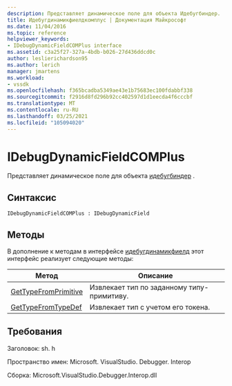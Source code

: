```yaml
---
description: Представляет динамическое поле для объекта Идебугбиндер.
title: Идебугдинамикфиелдкомплус | Документация Майкрософт
ms.date: 11/04/2016
ms.topic: reference
helpviewer_keywords:
- IDebugDynamicFieldCOMPlus interface
ms.assetid: c3a25f27-327a-4bdb-b026-27d436ddcd0c
author: leslierichardson95
ms.author: lerich
manager: jmartens
ms.workload:
- vssdk
ms.openlocfilehash: f365bcadba5349ae43e1b75683ec100fdabbf338
ms.sourcegitcommit: f2916d8fd296b92cc402597d1d1eecda4f6cccbf
ms.translationtype: MT
ms.contentlocale: ru-RU
ms.lasthandoff: 03/25/2021
ms.locfileid: "105094020"
---
```

# <a name="idebugdynamicfieldcomplus"></a>IDebugDynamicFieldCOMPlus
Представляет динамическое поле для объекта [идебугбиндер](../../../extensibility/debugger/reference/idebugbinder.md) .

## <a name="syntax"></a>Синтаксис

```
IDebugDynamicFieldCOMPlus : IDebugDynamicField
```

## <a name="methods"></a>Методы
 В дополнение к методам в интерфейсе [идебугдинамикфиелд](../../../extensibility/debugger/reference/idebugdynamicfield.md) этот интерфейс реализует следующие методы:

|Метод|Описание|
|------------|-----------------|
|[GetTypeFromPrimitive](../../../extensibility/debugger/reference/idebugdynamicfieldcomplus-gettypefromprimitive.md)|Извлекает тип по заданному типу-примитиву.|
|[GetTypeFromTypeDef](../../../extensibility/debugger/reference/idebugdynamicfieldcomplus-gettypefromtypedef.md)|Извлекает тип с учетом его токена.|

## <a name="requirements"></a>Требования
 Заголовок: sh. h

 Пространство имен: Microsoft. VisualStudio. Debugger. Interop

 Сборка: Microsoft.VisualStudio.Debugger.Interop.dll
